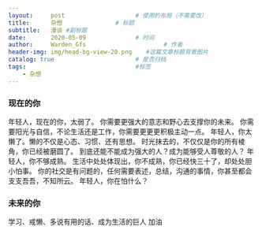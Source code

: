 ```yaml
---
layout:     post                    # 使用的布局（不需要改）
title:      杂想               # 标题 
subtitle:   漫谈 #副标题
date:       2020-05-09              # 时间
author:     Warden_Gfs                      # 作者
header-img: img/head-bg-view-20.png    #这篇文章标题背景图片
catalog: true                       # 是否归档
tags:                               #标签
    - 杂想
---
```


### 现在的你
>
年轻人，现在的你，太弱了。
你需要更强大的意志和野心去支撑你的未来。
你需要阳光与自信，不论生活还是工作，你需要更更更积极主动一点。
年轻人，你太懒了。懒的不仅是心态、习惯、还有思想。
时光抹去的，不仅仅是你的所有棱角，你已经被磨圆了。
到底还能不能成为强大的人？成为能够受人尊敬的人？
年轻人，你不够成熟。
生活中处处体现出，你不成熟，你已经快三十了，却处处胆小怕事。
你的社交是有问题的，任何需要表述，总结，沟通的事情，你甚至都会支支吾吾，不知所云。
年轻人，你在怕什么？
### 未来的你
>
学习、戒懒、多说有用的话、成为生活的巨人
加油

